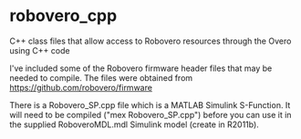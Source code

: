 robovero_cpp
============

C++ class files that allow access to Robovero resources through the Overo using C++ code

I've included some of the Robovero firmware header files that may be needed to compile.  The files were obtained from https://github.com/robovero/firmware

There is a Robovero_SP.cpp file which is a MATLAB Simulink S-Function.  It will need to be compiled ("mex Robovero_SP.cpp") before you can use it in the supplied RoboveroMDL.mdl Simulink model (create in R2011b).
